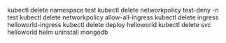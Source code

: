 kubectl delete namespace test
kubectl delete networkpolicy test-deny -n test
kubectl delete networkpolicy allow-all-ingress
kubectl delete ingress helloworld-ingress
kubectl delete deploy helloworld
kubectl delete svc helloworld
helm uninstall mongodb